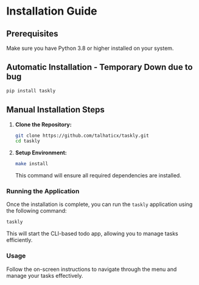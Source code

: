 # Installation Guide

## Prerequisites

Make sure you have Python 3.8 or higher installed on your system.

## Automatic Installation - Temporary Down due to bug

```bash
pip install taskly
```

## Manual Installation Steps

1. **Clone the Repository:**

   ```bash
   git clone https://github.com/talhaticx/taskly.git
   cd taskly
   ```

2. **Setup Environment:**

   ```bash
   make install
   ```

   This command will ensure all required dependencies are installed.

### Running the Application

Once the installation is complete, you can run the `taskly` application using the following command:

```bash
taskly
```

This will start the CLI-based todo app, allowing you to manage tasks efficiently.

### Usage

Follow the on-screen instructions to navigate through the menu and manage your tasks effectively.

